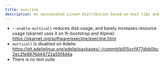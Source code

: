 ```yaml
---
title: execline
description: An opinionated Linux® distribution based on musl libc and toybox
---
```


- `--enable-multicall` reduces disk usage, and barely increases resource usage (skarnet uses it on lh-bootstrap and Alpine): https://skarnet.org/software/execline/execline.html
- `multicall` is disabled on Adelie: https://git.adelielinux.org/adelie/packages/-/commit/b915ccf477dbb0bc2ec2fe6876d44722a55f4d4a
- There is no test suite
